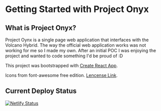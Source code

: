 # Getting Started with Project Onyx

## What is Project Onyx?

Project Oynx is a single page web application that interfaces with the Volcano Hybrid. The way the official web application works was not working for me so I made my own. After an initial POC I was enjoying the project and wanted to code something I'd be proud of :D

This project was bootstrapped with [Create React App](https://github.com/facebook/create-react-app).

Icons from font-awesome free edition. [Lencense Link](https://fontawesome.com/license).

## Current Deploy Status

[![Netlify Status](https://api.netlify.com/api/v1/badges/900dbc79-5910-45a1-b756-3288f2362d0b/deploy-status)](https://app.netlify.com/sites/projectonyx/deploys)
